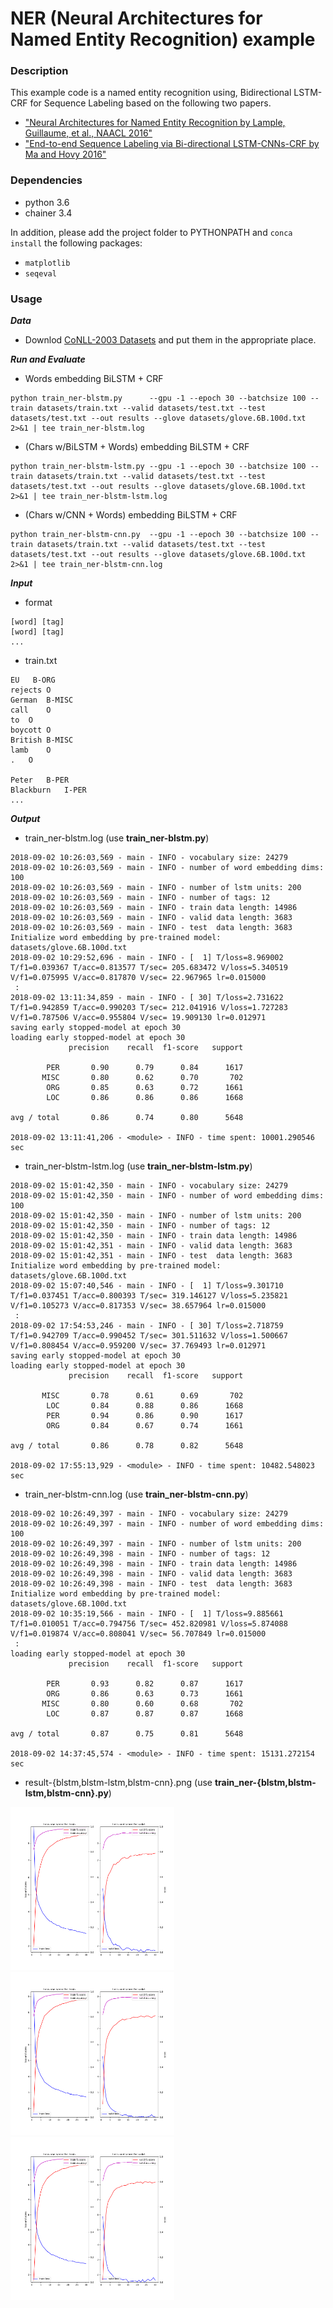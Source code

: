 # NER (Neural Architectures for Named Entity Recognition) example

### Description

This example code is a named entity recognition using, Bidirectional LSTM-CRF for Sequence Labeling based on the following two papers.
- ["Neural Architectures for Named Entity Recognition by Lample, Guillaume, et al., NAACL 2016"](https://arxiv.org/abs/1603.01360)
- ["End-to-end Sequence Labeling via Bi-directional LSTM-CNNs-CRF by Ma and Hovy 2016"](https://arxiv.org/abs/1603.01354)

### Dependencies
- python 3.6
- chainer 3.4

In addition, please add the project folder to PYTHONPATH and `conca install` the following packages:
- `matplotlib`
- `seqeval`

### Usage ###

***Data***

  - Downlod [CoNLL-2003 Datasets](https://www.clips.uantwerpen.be/conll2003/ner/) and put them in the appropriate place.

***Run and Evaluate***

- Words embedding BiLSTM + CRF

```
python train_ner-blstm.py      --gpu -1 --epoch 30 --batchsize 100 --train datasets/train.txt --valid datasets/test.txt --test datasets/test.txt --out results --glove datasets/glove.6B.100d.txt 2>&1 | tee train_ner-blstm.log     
```

- (Chars w/BiLSTM + Words) embedding BiLSTM + CRF
```
python train_ner-blstm-lstm.py --gpu -1 --epoch 30 --batchsize 100 --train datasets/train.txt --valid datasets/test.txt --test datasets/test.txt --out results --glove datasets/glove.6B.100d.txt 2>&1 | tee train_ner-blstm-lstm.log
```

- (Chars w/CNN + Words) embedding BiLSTM + CRF
```
python train_ner-blstm-cnn.py  --gpu -1 --epoch 30 --batchsize 100 --train datasets/train.txt --valid datasets/test.txt --test datasets/test.txt --out results --glove datasets/glove.6B.100d.txt 2>&1 | tee train_ner-blstm-cnn.log 
```

***Input***

- format
```
[word] [tag]
[word] [tag]
...
```

- train.txt
```
EU   B-ORG
rejects O
German  B-MISC
call    O
to  O
boycott O
British B-MISC
lamb    O
.   O

Peter   B-PER
Blackburn   I-PER
...
```


***Output***

- train_ner-blstm.log (use **train_ner-blstm.py**)
```
2018-09-02 10:26:03,569 - main - INFO - vocabulary size: 24279
2018-09-02 10:26:03,569 - main - INFO - number of word embedding dims: 100
2018-09-02 10:26:03,569 - main - INFO - number of lstm units: 200
2018-09-02 10:26:03,569 - main - INFO - number of tags: 12
2018-09-02 10:26:03,569 - main - INFO - train data length: 14986
2018-09-02 10:26:03,569 - main - INFO - valid data length: 3683
2018-09-02 10:26:03,569 - main - INFO - test  data length: 3683
Initialize word embedding by pre-trained model: datasets/glove.6B.100d.txt
2018-09-02 10:29:52,696 - main - INFO - [  1] T/loss=8.969002 T/f1=0.039367 T/acc=0.813577 T/sec= 205.683472 V/loss=5.340519 V/f1=0.075995 V/acc=0.817870 V/sec= 22.967965 lr=0.015000
 :
2018-09-02 13:11:34,859 - main - INFO - [ 30] T/loss=2.731622 T/f1=0.942859 T/acc=0.990203 T/sec= 212.041916 V/loss=1.727283 V/f1=0.787506 V/acc=0.955804 V/sec= 19.909130 lr=0.012971
saving early stopped-model at epoch 30
loading early stopped-model at epoch 30
             precision    recall  f1-score   support

        PER       0.90      0.79      0.84      1617
       MISC       0.80      0.62      0.70       702
        ORG       0.85      0.63      0.72      1661
        LOC       0.86      0.86      0.86      1668

avg / total       0.86      0.74      0.80      5648

2018-09-02 13:11:41,206 - <module> - INFO - time spent: 10001.290546 sec
```

- train_ner-blstm-lstm.log (use **train_ner-blstm-lstm.py**)
```
2018-09-02 15:01:42,350 - main - INFO - vocabulary size: 24279
2018-09-02 15:01:42,350 - main - INFO - number of word embedding dims: 100
2018-09-02 15:01:42,350 - main - INFO - number of lstm units: 200
2018-09-02 15:01:42,350 - main - INFO - number of tags: 12
2018-09-02 15:01:42,350 - main - INFO - train data length: 14986
2018-09-02 15:01:42,351 - main - INFO - valid data length: 3683
2018-09-02 15:01:42,351 - main - INFO - test  data length: 3683
Initialize word embedding by pre-trained model: datasets/glove.6B.100d.txt
2018-09-02 15:07:40,546 - main - INFO - [  1] T/loss=9.301710 T/f1=0.037451 T/acc=0.800393 T/sec= 319.146127 V/loss=5.235821 V/f1=0.105273 V/acc=0.817353 V/sec= 38.657964 lr=0.015000
 :
2018-09-02 17:54:53,246 - main - INFO - [ 30] T/loss=2.718759 T/f1=0.942709 T/acc=0.990452 T/sec= 301.511632 V/loss=1.500667 V/f1=0.808454 V/acc=0.959200 V/sec= 37.769493 lr=0.012971
saving early stopped-model at epoch 30
loading early stopped-model at epoch 30
             precision    recall  f1-score   support

       MISC       0.78      0.61      0.69       702
        LOC       0.84      0.88      0.86      1668
        PER       0.94      0.86      0.90      1617
        ORG       0.84      0.67      0.74      1661

avg / total       0.86      0.78      0.82      5648

2018-09-02 17:55:13,929 - <module> - INFO - time spent: 10482.548023 sec

```

- train_ner-blstm-cnn.log (use **train_ner-blstm-cnn.py**)
```
2018-09-02 10:26:49,397 - main - INFO - vocabulary size: 24279
2018-09-02 10:26:49,397 - main - INFO - number of word embedding dims: 100
2018-09-02 10:26:49,397 - main - INFO - number of lstm units: 200
2018-09-02 10:26:49,398 - main - INFO - number of tags: 12
2018-09-02 10:26:49,398 - main - INFO - train data length: 14986
2018-09-02 10:26:49,398 - main - INFO - valid data length: 3683
2018-09-02 10:26:49,398 - main - INFO - test  data length: 3683
Initialize word embedding by pre-trained model: datasets/glove.6B.100d.txt
2018-09-02 10:35:19,566 - main - INFO - [  1] T/loss=9.885661 T/f1=0.010051 T/acc=0.794756 T/sec= 452.820981 V/loss=5.874088 V/f1=0.019874 V/acc=0.808041 V/sec= 56.707849 lr=0.015000
 :
loading early stopped-model at epoch 30
             precision    recall  f1-score   support

        PER       0.93      0.82      0.87      1617
        ORG       0.86      0.63      0.73      1661
       MISC       0.80      0.60      0.68       702
        LOC       0.87      0.87      0.87      1668

avg / total       0.87      0.75      0.81      5648

2018-09-02 14:37:45,574 - <module> - INFO - time spent: 15131.272154 sec
```

- result-{blstm,blstm-lstm,blstm-cnn}.png (use **train_ner-{blstm,blstm-lstm,blstm-cnn}.py**)

<img src="results/result-blstm.png" width="262px" height="261px"/> <img src="results/result-blstm-lstm.png" width="262px" height="261px"/> <img src="results/result-blstm-cnn.png" width="262px" height="261px"/>
